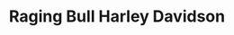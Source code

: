 ---
title: "Raging Bull Harley Davidson"
url: /durham/raging-bull-harley-davidson/
shop: motorcycle
---